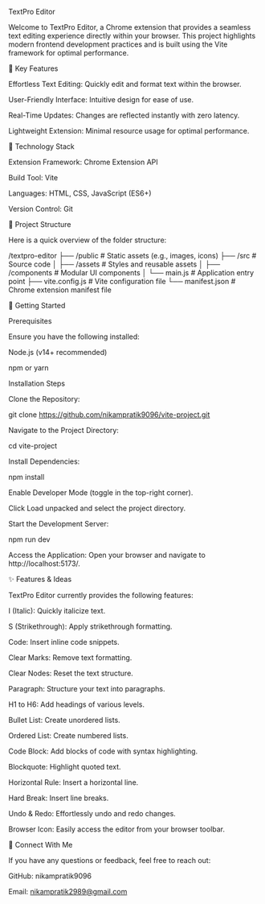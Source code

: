 TextPro Editor

Welcome to TextPro Editor, a Chrome extension that provides a seamless text editing experience directly within your browser. This project highlights modern frontend development practices and is built using the Vite framework for optimal performance.

🚀 Key Features

Effortless Text Editing: Quickly edit and format text within the browser.

User-Friendly Interface: Intuitive design for ease of use.

Real-Time Updates: Changes are reflected instantly with zero latency.

Lightweight Extension: Minimal resource usage for optimal performance.

🔧 Technology Stack

Extension Framework: Chrome Extension API

Build Tool: Vite

Languages: HTML, CSS, JavaScript (ES6+)

Version Control: Git

📂 Project Structure

Here is a quick overview of the folder structure:

/textpro-editor
├── /public       # Static assets (e.g., images, icons)
├── /src          # Source code
│   ├── /assets   # Styles and reusable assets
│   ├── /components  # Modular UI components
│   └── main.js   # Application entry point
├── vite.config.js # Vite configuration file
└── manifest.json  # Chrome extension manifest file

🚀 Getting Started

Prerequisites

Ensure you have the following installed:

Node.js (v14+ recommended)

npm or yarn

Installation Steps

Clone the Repository:

git clone https://github.com/nikampratik9096/vite-project.git

Navigate to the Project Directory:

cd vite-project

Install Dependencies:

npm install


Enable Developer Mode (toggle in the top-right corner).

Click Load unpacked and select the project directory.

Start the Development Server:

npm run dev

Access the Application:
Open your browser and navigate to http://localhost:5173/.

✨  Features & Ideas

TextPro Editor currently provides the following features:

I (Italic): Quickly italicize text.

S (Strikethrough): Apply strikethrough formatting.

Code: Insert inline code snippets.

Clear Marks: Remove text formatting.

Clear Nodes: Reset the text structure.

Paragraph: Structure your text into paragraphs.

H1 to H6: Add headings of various levels.

Bullet List: Create unordered lists.

Ordered List: Create numbered lists.

Code Block: Add blocks of code with syntax highlighting.

Blockquote: Highlight quoted text.

Horizontal Rule: Insert a horizontal line.

Hard Break: Insert line breaks.

Undo & Redo: Effortlessly undo and redo changes.

Browser Icon: Easily access the editor from your browser toolbar.


🤝 Connect With Me

If you have any questions or feedback, feel free to reach out:

GitHub: nikampratik9096

Email: nikampratik2989@gmail.com
